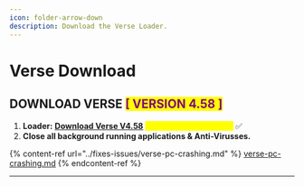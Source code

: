 ```yaml
---
icon: folder-arrow-down
description: Download the Verse Loader.
---
```


# Verse Download

## DOWNLOAD VERSE <mark style="color:purple;">\[ VERSION 4.58 ]</mark>

1. **Loader:** [**Download Verse V4.58**](https://mega.nz/file/TUZHXbwB#v1lrqdO0ALkAfZF5iG7hpzy5PVEftPkb5Wc0npISEX0) <mark style="color:yellow;">**(updated: 12/24/2024)**</mark> ✅
2. **Close all background running applications & Anti-Virusses.**

{% content-ref url="../fixes-issues/verse-pc-crashing.md" %}
[verse-pc-crashing.md](../fixes-issues/verse-pc-crashing.md)
{% endcontent-ref %}

***
